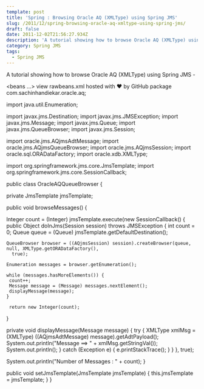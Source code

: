 ```yaml
---
template: post
title: 'Spring : Browsing Oracle AQ (XMLType) using Spring JMS'
slug: /2011/12/spring-browsing-oracle-aq-xmltype-using-spring-jms/
draft: false
date: 2011-12-02T21:56:27.934Z
description: 'A tutorial showing how to browse Oracle AQ (XMLType) using Spring JMS '
category: Spring JMS
tags:
  - Spring JMS
---
```

A tutorial showing how to browse Oracle AQ (XMLType) using Spring JMS - 

<beans ...>
 <bean id="jmsTemplate" class="org.springframework.jms.core.JmsTemplate">
  <property name="connectionFactory" ref="oracleAqConnFactory" />
  <property name="defaultDestination" ref="destination" />
 </bean>
</beans>
view rawbeans.xml hosted with ❤ by GitHub
package com.sachinhandiekar.oracle.aq;
 
import java.util.Enumeration;
 
import javax.jms.Destination;
import javax.jms.JMSException;
import javax.jms.Message;
import javax.jms.Queue;
import javax.jms.QueueBrowser;
import javax.jms.Session;
 
import oracle.jms.AQjmsAdtMessage;
import oracle.jms.AQjmsQueueBrowser;
import oracle.jms.AQjmsSession;
import oracle.sql.ORADataFactory;
import oracle.xdb.XMLType;
 
import org.springframework.jms.core.JmsTemplate;
import org.springframework.jms.core.SessionCallback;
 
public class OracleAQQueueBrowser {
 
 private JmsTemplate jmsTemplate;
 
  public void browseMessages() {
 
  Integer count = (Integer) jmsTemplate.execute(new SessionCallback() {
   public Object doInJms(Session session) throws JMSException {
    int count = 0;
    Queue queue = (Queue) jmsTemplate.getDefaultDestination();
 
    QueueBrowser browser = ((AQjmsSession) session).createBrowser(queue, null, XMLType.getORADataFactory(),
      true);
 
    Enumeration messages = browser.getEnumeration();
 
    while (messages.hasMoreElements()) {
     count++;
     Message message = (Message) messages.nextElement();
     displayMessage(message);
    }
 
     return new Integer(count);
   }
 
   private void displayMessage(Message message) {
    try {
     XMLType xmlMsg = (XMLType) ((AQjmsAdtMessage) message).getAdtPayload();
     System.out.println("Message ==> " + xmlMsg.getStringVal());
     System.out.println();
    }
    catch (Exception e) {
     e.printStackTrace();
    }
   }
  }, true);
 
  System.out.println("Number of Messages : " + count);
 }
 
 public void setJmsTemplate(JmsTemplate jmsTemplate) {
  this.jmsTemplate = jmsTemplate;
 }
}
